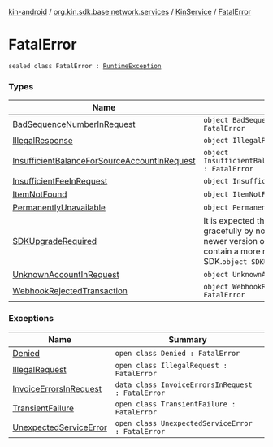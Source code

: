 [kin-android](../../../index.md) / [org.kin.sdk.base.network.services](../../index.md) / [KinService](../index.md) / [FatalError](./index.md)

# FatalError

`sealed class FatalError : `[`RuntimeException`](https://kotlinlang.org/api/latest/jvm/stdlib/kotlin/-runtime-exception/index.html)

### Types

| Name | Summary |
|---|---|
| [BadSequenceNumberInRequest](-bad-sequence-number-in-request.md) | `object BadSequenceNumberInRequest : FatalError` |
| [IllegalResponse](-illegal-response.md) | `object IllegalResponse : FatalError` |
| [InsufficientBalanceForSourceAccountInRequest](-insufficient-balance-for-source-account-in-request.md) | `object InsufficientBalanceForSourceAccountInRequest : FatalError` |
| [InsufficientFeeInRequest](-insufficient-fee-in-request.md) | `object InsufficientFeeInRequest : FatalError` |
| [ItemNotFound](-item-not-found.md) | `object ItemNotFound : FatalError` |
| [PermanentlyUnavailable](-permanently-unavailable.md) | `object PermanentlyUnavailable : FatalError` |
| [SDKUpgradeRequired](-s-d-k-upgrade-required.md) | It is expected that this error is handled gracefully by notifying users to upgrade to a newer version of the software that should contain a more recent version of this SDK.`object SDKUpgradeRequired : FatalError` |
| [UnknownAccountInRequest](-unknown-account-in-request.md) | `object UnknownAccountInRequest : FatalError` |
| [WebhookRejectedTransaction](-webhook-rejected-transaction.md) | `object WebhookRejectedTransaction : FatalError` |

### Exceptions

| Name | Summary |
|---|---|
| [Denied](-denied/index.md) | `open class Denied : FatalError` |
| [IllegalRequest](-illegal-request/index.md) | `open class IllegalRequest : FatalError` |
| [InvoiceErrorsInRequest](-invoice-errors-in-request/index.md) | `data class InvoiceErrorsInRequest : FatalError` |
| [TransientFailure](-transient-failure/index.md) | `open class TransientFailure : FatalError` |
| [UnexpectedServiceError](-unexpected-service-error/index.md) | `open class UnexpectedServiceError : FatalError` |
